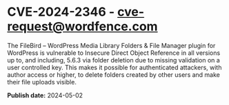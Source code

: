 # CVE-2024-2346 - cve-request@wordfence.com

The FileBird – WordPress Media Library Folders & File Manager plugin for WordPress is vulnerable to Insecure Direct Object Reference in all versions up to, and including, 5.6.3 via folder deletion due to missing validation on a user controlled key. This makes it possible for authenticated attackers, with author access or higher, to delete folders created by other users and make their file uploads visible.

**Publish date:** 2024-05-02
